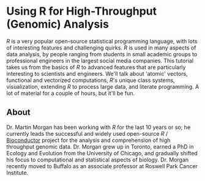 # Using R for High-Throughput (Genomic) Analysis

_R_ is a very popular open-source statistical programming language,
with lots of interesting features and challenging quirks. _R_ is used
in many aspects of data analysis, by people ranging from students in
small academic groups to professional engineers in the largest social
media companies. This tutorial takes us from the basics of _R_ to
advanced features that are particularly interesting to scientists and
engineers. We'll talk about 'atomic' vectors, functional and
vectorized computations, _R_'s unique class systems, visualization,
extending _R_ to process large data, and literate programming. A lot
of material for a couple of hours, but it'll be fun.

## About

Dr. Martin Morgan has been working with _R_ for the last 10 years or
so; he currently leads the successful and widely used open-source _R_
/ [Bioconductor][1] project for the analysis and comprehension of high
throughput genomic data. Dr. Morgan grew up in Toronto, earned a PhD
in Ecology and Evolution from the University of Chicago, and gradually
shifted his focus to computational and statistical aspects of
biology. Dr. Morgan recently moved to Buffalo as an associate
professor at Roswell Park Cancer Institute.

[1]: https://bioconductor.org
